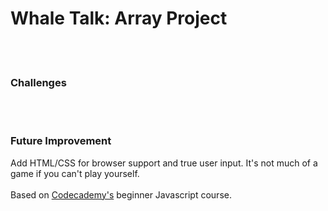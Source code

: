 <h1>Whale Talk: Array Project</h1>
<br>
<br>
<h3>Challenges</h3>
<br>
<br>
<h3>Future Improvement</h3>
Add HTML/CSS for browser support and true user input. It's not much of a game if you can't play yourself.
<br>
<br>
Based on <a href="https://www.codecademy.com/learn/introduction-to-javascript">Codecademy's</a> beginner Javascript course.
